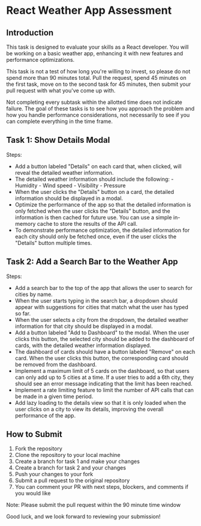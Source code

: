 # React Weather App Assessment

## Introduction

This task is designed to evaluate your skills as a React developer. You will be working on a basic weather app, enhancing it with new features and performance optimizations. 

This task is not a test of how long you're willing to invest, so please do not spend more than 90 minutes total. Pull the request, spend 45 minutes on the first task, move on to the second task for 45 minutes, then submit your pull request with what you've come up with. 

Not completing every subtask within the allotted time does not indicate failure. The goal of these tasks is to see how you approach the problem and how you handle performance considerations, not necessarily to see if you can complete everything in the time frame.


## Task 1: Show Details Modal

Steps: 
- Add a button labeled "Details" on each card that, when clicked, will reveal the detailed weather information.
- The detailed weather information should include the following:
        - Humidity
        - Wind speed
        - Visibility
        - Pressure
- When the user clicks the "Details" button on a card, the detailed information should be displayed in a modal.
- Optimize the performance of the app so that the detailed information is only fetched when the user clicks the "Details" button, and the information is then cached for future use. You can use a simple in-memory cache to store the results of the API call.
- To demonstrate performance optimization, the detailed information for each city should only be fetched once, even if the user clicks the "Details" button multiple times.

## Task 2: Add a Search Bar to the Weather App

Steps:
- Add a search bar to the top of the app that allows the user to search for cities by name.
- When the user starts typing in the search bar, a dropdown should appear with suggestions for cities that match what the user has typed so far.
- When the user selects a city from the dropdown, the detailed weather information for that city should be displayed in a modal.
- Add a button labeled "Add to Dashboard" to the modal. When the user clicks this button, the selected city should be added to the dashboard of cards, with the detailed weather information displayed.
- The dashboard of cards should have a button labeled "Remove" on each card. When the user clicks this button, the corresponding card should be removed from the dashboard.
- Implement a maximum limit of 5 cards on the dashboard, so that users can only add up to 5 cities at a time. If a user tries to add a 6th city, they should see an error message indicating that the limit has been reached.
- Implement a rate limiting feature to limit the number of API calls that can be made in a given time period.
- Add lazy loading to the details view so that it is only loaded when the user clicks on a city to view its details, improving the overall performance of the app.

## How to Submit

1. Fork the repository
2. Clone the repository to your local machine
3. Create a branch for task 1 and make your changes 
4. Create a branch for task 2 and your changes
4. Push your changes to your fork
5. Submit a pull request to the original repository
6. You can comment your PR with next steps, blockers, and comments if you would like

Note: Please submit the pull request within the 90 minute time window

Good luck, and we look forward to reviewing your submission!
